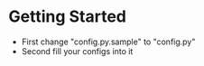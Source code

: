 # Getting Started
- First change "config.py.sample" to "config.py"
- Second fill your configs into it
